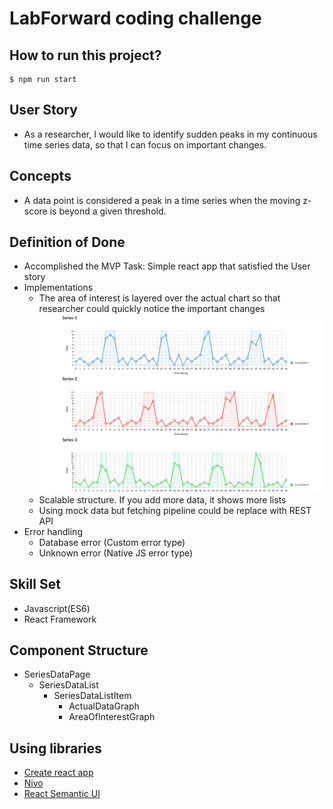 # LabForward coding challenge

## How to run this project?

```
$ npm run start
```

## User Story

- As a researcher, I would like to identify sudden peaks in my continuous time series data, so that I can focus on important changes.

## Concepts

- A data point is considered a peak in a time series when the moving z-score is beyond a given threshold.

## Definition of Done

- Accomplished the MVP Task: Simple react app that satisfied the User story
- Implementations
  - The area of interest is layered over the actual chart so that researcher could quickly notice the important changes
    ![Alt text](/public/view.png)
  - Scalable structure. If you add more data, it shows more lists
  - Using mock data but fetching pipeline could be replace with REST API
- Error handling
  - Database error (Custom error type)
  - Unknown error (Native JS error type)

## Skill Set

- Javascript(ES6)
- React Framework

## Component Structure

- SeriesDataPage
  - SeriesDataList
    - SeriesDataListItem
      - ActualDataGraph
      - AreaOfInterestGraph

## Using libraries

- [Create react app](https://github.com/facebook/create-react-app)
- [Nivo](https://nivo.rocks/line)
- [React Semantic UI](https://react.semantic-ui.com/usage)
